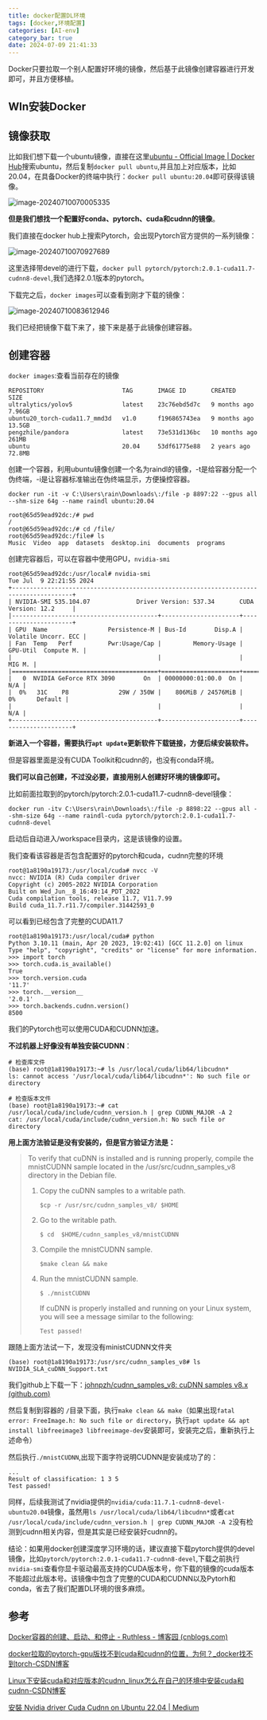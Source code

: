 ```yaml
---
title: docker配置DL环境
tags: [docker,环境配置]
categories: [AI-env]
category_bar: true
date: 2024-07-09 21:41:33
---
```


Docker只要拉取一个别人配置好环境的镜像，然后基于此镜像创建容器进行开发即可，并且方便移植。

## WIn安装Docker



## 镜像获取

比如我们想下载一个ubuntu镜像，直接在这里[ubuntu - Official Image | Docker Hub](https://hub.docker.com/_/ubuntu)搜索ubuntu，然后复制`docker pull ubuntu`,并且加上对应版本，比如20.04，在具备Docker的终端中执行：`docker pull ubuntu:20.04`即可获得该镜像。

![image-20240710070005335](https://cdn.jsdelivr.net/gh/airainday/blogimage@main/image-20240710070005335.png)

**但是我们想找一个配置好conda、pytorch、cuda和cudnn的镜像**。

我们直接在docker hub上搜索Pytorch，会出现Pytorch官方提供的一系列镜像：

![image-20240710070927689](https://cdn.jsdelivr.net/gh/airainday/blogimage@main/image-20240710070927689.png)

这里选择带devel的进行下载，`docker pull pytorch/pytorch:2.0.1-cuda11.7-cudnn8-devel`,我们选择2.0.1版本的pytorch。

下载完之后，`docker images`可以查看到刚才下载的镜像：

![image-20240710083612946](https://cdn.jsdelivr.net/gh/airainday/blogimage@main/image-20240710083612946.png)

我们已经把镜像下载下来了，接下来是基于此镜像创建容器。

## 创建容器

`docker images`:查看当前存在的镜像

```shell
REPOSITORY                      TAG       IMAGE ID       CREATED         SIZE
ultralytics/yolov5              latest    23c76ebd5d7c   9 months ago    7.96GB
ubuntu20_torch-cuda11.7_mmd3d   v1.0      f196865743ea   9 months ago    13.5GB
pengzhile/pandora               latest    73e531d136bc   10 months ago   261MB
ubuntu                          20.04     53df61775e88   2 years ago     72.8MB
```

创建一个容器，利用ubuntu镜像创建一个名为raindl的镜像，-t是给容器分配一个伪终端，-i是让容器标准输出在伪终端显示，方便操控容器。

`docker run -it -v C:\Users\rain\Downloads\:/file -p 8897:22 --gpus all --shm-size 64g --name raindl ubuntu:20.04`

```shell
root@65d59ead92dc:/# pwd
/
root@65d59ead92dc:/# cd /file/
root@65d59ead92dc:/file# ls
Music  Video  app  datasets  desktop.ini  documents  programs
```

创建完容器后，可以在容器中使用GPU，`nvidia-smi`

```shell
root@65d59ead92dc:/usr/local# nvidia-smi
Tue Jul  9 22:21:55 2024
+---------------------------------------------------------------------------------------+
| NVIDIA-SMI 535.104.07             Driver Version: 537.34       CUDA Version: 12.2     |
|-----------------------------------------+----------------------+----------------------+
| GPU  Name                 Persistence-M | Bus-Id        Disp.A | Volatile Uncorr. ECC |
| Fan  Temp   Perf          Pwr:Usage/Cap |         Memory-Usage | GPU-Util  Compute M. |
|                                         |                      |               MIG M. |
|=========================================+======================+======================|
|   0  NVIDIA GeForce RTX 3090        On  | 00000000:01:00.0  On |                  N/A |
|  0%   31C    P8              29W / 350W |    806MiB / 24576MiB |      0%      Default |
|                                         |                      |                  N/A |
+-----------------------------------------+----------------------+----------------------+
```

**新进入一个容器，需要执行`apt update`更新软件下载链接，方便后续安装软件。**

但是容器里面是没有CUDA Toolkit和cudnn的，也没有conda环境。

**我们可以自己创建，不过没必要，直接用别人创建好环境的镜像即可。**

比如前面拉取到的pytorch/pytorch:2.0.1-cuda11.7-cudnn8-devel镜像：

`docker run -itv C:\Users\rain\Downloads\:/file -p 8898:22 --gpus all --shm-size 64g --name raindl-cuda pytorch/pytorch:2.0.1-cuda11.7-cudnn8-devel`

启动后自动进入/workspace目录内，这是该镜像的设置。

我们查看该容器是否包含配置好的pytorch和cuda，cudnn完整的环境

```shell
root@1a8190a19173:/usr/local/cuda# nvcc -V
nvcc: NVIDIA (R) Cuda compiler driver
Copyright (c) 2005-2022 NVIDIA Corporation
Built on Wed_Jun__8_16:49:14_PDT_2022
Cuda compilation tools, release 11.7, V11.7.99
Build cuda_11.7.r11.7/compiler.31442593_0
```

可以看到已经包含了完整的CUDA11.7

```shell
root@1a8190a19173:/usr/local/cuda# python
Python 3.10.11 (main, Apr 20 2023, 19:02:41) [GCC 11.2.0] on linux
Type "help", "copyright", "credits" or "license" for more information.
>>> import torch
>>> torch.cuda.is_available()
True
>>> torch.version.cuda
'11.7'
>>> torch.__version__
'2.0.1'
>>> torch.backends.cudnn.version()
8500
```

我们的Pytorch也可以使用CUDA和CUDNN加速。

**不过机器上好像没有单独安装CUDNN**：

```shell
# 检查库文件
(base) root@1a8190a19173:~# ls /usr/local/cuda/lib64/libcudnn*
ls: cannot access '/usr/local/cuda/lib64/libcudnn*': No such file or directory

# 检查版本文件
(base) root@1a8190a19173:~# cat /usr/local/cuda/include/cudnn_version.h | grep CUDNN_MAJOR -A 2
cat: /usr/local/cuda/include/cudnn_version.h: No such file or directory
```

**用上面方法验证是没有安装的，但是官方验证方法是：**

> To verify that cuDNN is installed and is running properly, compile the mnistCUDNN sample located in the /usr/src/cudnn_samples_v8 directory in the Debian file.
>
> 1. Copy the cuDNN samples to a writable path.
>
>    ```
>    $cp -r /usr/src/cudnn_samples_v8/ $HOME
>    ```
>
> 2. Go to the writable path.
>
>    ```
>    $ cd  $HOME/cudnn_samples_v8/mnistCUDNN
>    ```
>
> 3. Compile the mnistCUDNN sample.
>
>    ```
>    $make clean && make
>    ```
>
> 4. Run the mnistCUDNN sample.
>
>    ```
>    $ ./mnistCUDNN
>    ```
>
>    If cuDNN is properly installed and running on your Linux system, you will see a message similar to the following:
>
>    ```
>    Test passed!
>    ```

跟随上面方法试一下，发现没有ministCUDNN文件夹

```shell
(base) root@1a8190a19173:/usr/src/cudnn_samples_v8# ls
NVIDIA_SLA_cuDNN_Support.txt
```

我们github上下载一下：[johnpzh/cudnn_samples_v8: cuDNN samples v8.x (github.com)](https://github.com/johnpzh/cudnn_samples_v8)

然后复制到容器的 `/`目录下面，执行`make clean && make`（如果出现`fatal error: FreeImage.h: No such file or directory`，执行`apt update && apt install libfreeimage3 libfreeimage-dev`安装即可，安装完之后，重新执行上述命令）

然后执行`./mnistCUDNN`,出现下面字符说明CUDNN是安装成功了的：

```shell
...
Result of classification: 1 3 5
Test passed!
```



同样，后续我测试了nvidia提供的`nvidia/cuda:11.7.1-cudnn8-devel-ubuntu20.04`镜像，虽然用`ls /usr/local/cuda/lib64/libcudnn*`或者`cat /usr/local/cuda/include/cudnn_version.h | grep CUDNN_MAJOR -A 2`没有检测到cudnn相关内容，但是其实是已经安装好cudnn的。

结论：如果用docker创建深度学习环境的话，建议直接下载pytorch提供的devel镜像，比如`pytorch/pytorch:2.0.1-cuda11.7-cudnn8-devel`,下载之前执行`nvidia-smi`查看你显卡驱动最高支持的CUDA版本号，你下载的镜像的cuda版本不能超过此版本号。该镜像中包含了完整的CUDA和CUDNN以及Pytorh和conda，省去了我们配置DL环境的很多麻烦。

## 参考

[Docker容器的创建、启动、和停止 - Ruthless - 博客园 (cnblogs.com)](https://www.cnblogs.com/linjiqin/p/8608975.html)

[docker拉取的pytorch-gpu版找不到cuda和cudnn的位置，为何？_docker找不到torch-CSDN博客](https://blog.csdn.net/ljp1919/article/details/106209358)

[Linux下安装cuda和对应版本的cudnn_linux怎么在自己的环境中安装cuda和cudnn-CSDN博客](https://blog.csdn.net/qq_44961869/article/details/115954258)

[安裝 Nvidia driver Cuda Cudnn on Ubuntu 22.04 | Medium](https://jackfrisht.medium.com/install-nvidia-driver-via-ppa-in-ubuntu-18-04-fc9a8c4658b9)
